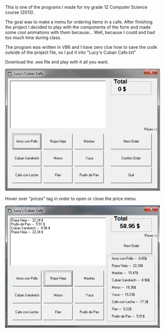 This is one of the programs I made for my grade 12 Computer Science course (2013).

The goal was to make a menu for ordering items in a cafe.
After finishing the project I decided to play with the components of the form and made some cool animations with them because... 
Well, because I could and had too much time during class.

The program was written in VB6 and I have zero clue how to save the code outside of the project file, 
so I put it into "Lucy's Cuban Cafe.txt"

Download the .exe file and play with it all you want. 

![alt text](cuban1.png "Main Menu")

Hover over "prices" tag in order to open or close the price menu.

![alt text](cuban2.png "Price Menu")
